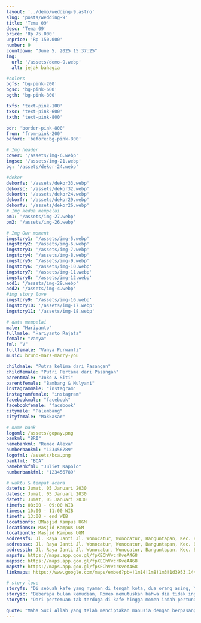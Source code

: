```yaml
---
layout: '../demo/wedding-9.astro'
slug: 'posts/wedding-9'
title: 'Tema 09'
desc: 'Tema 09'
price: 'Rp 75.000'
unprice: 'Rp 150.000'
number: 9
countdown: "June 5, 2025 15:37:25"
img:
  url: '/assets/demo-9.webp'
  alt: jejak bahagia

#colors
bgfs: 'bg-pink-200'
bgsc: 'bg-pink-600'
bgth: 'bg-pink-800'

txfs: 'text-pink-100'
txsc: 'text-pink-600'
txth: 'text-pink-800'

bdr: 'border-pink-800'
from: 'from-pink-200'
before: 'before:bg-pink-800'

# Img header
cover: '/assets/img-6.webp'
imgsc: '/assets/img-21.webp'
bg: '/assets/dekor-24.webp'

#dekor
dekorfs: '/assets/dekor33.webp'
dekorsc: '/assets/dekor32.webp'
dekorth: '/assets/dekor24.webp'
dekorfr: '/assets/dekor29.webp'
dekorfv: '/assets/dekor26.webp'
# Img kedua mempelai
pm1: '/assets/img-27.webp'
pm2: '/assets/img-26.webp'

# Img Our moment
imgstory1: '/assets/img-5.webp'
imgstory2: '/assets/img-6.webp'
imgstory3: '/assets/img-7.webp'
imgstory4: '/assets/img-8.webp'
imgstory5: '/assets/img-9.webp'
imgstory6: '/assets/img-10.webp'
imgstory7: '/assets/img-11.webp'
imgstory8: '/assets/img-12.webp'
add1: '/assets/img-29.webp'
add2: '/assets/img-4.webp'
#img story love
imgstory9: '/assets/img-16.webp'
imgstory10: '/assets/img-17.webp'
imgstory11: '/assets/img-18.webp'

# data mempelai
male: "Hariyanto"
fullmale: "Hariyanto Rajata"
female: "Vanya"
fml: "V"
fullfemale: "Vanya Purwanti"
music: bruno-mars-marry-you

childmale: "Putra kelima dari Pasangan"
childfemale: "Putri Pertama dari Pasangan"
parentmale: "Joko & Siti"
parentfemale: "Bambang & Mulyani"
instagrammale: "instagram"
instagramfemale: "instagram"
facebookmale: "facebook"
facebookfemale: "facebook"
citymale: "Palembang"
cityfemale: "Makkasar"

# name bank
logoml: /assets/gopay.png
bankml: "BRI"
namebankml: "Remeo Alexa"
numberbankml: "123456789"
logofml: /assets/bca.png
bankfml: "BCA"
namebankfml: "Juliet Kapolo"
numberbankfml: "123456789"

# waktu & tempat acara
datefs: Jumat, 05 Januari 2030
datesc: Jumat, 05 Januari 2030
dateth: Jumat, 05 Januari 2030
timefs: 08:00 - 09:00 WIB
timesc: 10:00 - 11:00 WIB
timeth: 13:00 - end WIB
locationfs: BMasjid Kampus UGM
locationsc: Masjid Kampus UGM
locationth: Masjid Kampus UGM
addressfs: Jl. Raya Janti Jl. Wonocatur, Wonocatur, Banguntapan, Kec. Banguntapan, Kabupaten Bantul, Daerah Istimewa Yogyakarta 55198
addresssc: Jl. Raya Janti Jl. Wonocatur, Wonocatur, Banguntapan, Kec. Banguntapan, Kabupaten Bantul, Daerah Istimewa Yogyakarta 55198
addressth: Jl. Raya Janti Jl. Wonocatur, Wonocatur, Banguntapan, Kec. Banguntapan, Kabupaten Bantul, Daerah Istimewa Yogyakarta 55198
mapsfs: https://maps.app.goo.gl/fpXEChVvcrKveA468 
mapssc: https://maps.app.goo.gl/fpXEChVvcrKveA468
mapsth: https://maps.app.goo.gl/fpXEChVvcrKveA468
linkmaps: https://www.google.com/maps/embed?pb=!1m14!1m8!1m3!1d3953.144855136041!2d110.3807054!3d-7.7744606!3m2!1i1024!2i768!4f13.1!3m3!1m2!1s0x2e7a59b4fe07a7f9%3A0x2f7c4fd3d72616bb!2sJl.%20Prof.%20DR.%20Drs%20Notonagoro%2C%20Karang%20Malang%2C%20Caturtunggal%2C%20Kec.%20Depok%2C%20Kabupaten%20Sleman%2C%20Daerah%20Istimewa%20Yogyakarta%2055281!5e0!3m2!1sid!2sid!4v1717643524613!5m2!1sid!2sid

# story love
storyfs: "Di sebuah kafe yang nyaman di tengah kota, dua orang asing, Yanti dan Yanto, tak sengaja bertemu. Yanto, seorang fotografer yang sedang mencari inspirasi untuk proyek terbarunya, sedangkan Yanti, seorang penulis lepas yang sedang mencatat ide-ide baru untuk novel romantisnya, tak menyadari bahwa matanya sedang bertatapan dengan seorang pria tampan di sisi lain kafe."
storysc: "Beberapa bulan kemudian, Romeo memutuskan bahwa dia tidak ingin kehilangan Juliet dari hidupnya. Dengan hati yang penuh harap, dia menyiapkan proposal yang tak terlupakan. Di bawah langit malam yang cerah, di taman yang dihiasi dengan ratusan lentera, Romeo berlutut di hadapan Juliet."
storyth: "Dari pertemuan tak terduga di kafe hingga momen indah pertunangan mereka di taman yang dipenuhi lentera, cerita cinta Juliet dan Romeo adalah bukti bahwa takdir bisa membawa dua hati yang saling mencari dan membuat mereka bersatu dalam cinta yang abadi."

quote: "Maha Suci Allah yang telah menciptakan manusia dengan berpasang-pasangan. Dengan memohon Rahmat dan Ridho Allah SWT, kami bermaksud mengundang Saudara/i dalam acara resepsi pernikahan kami."
---
```

